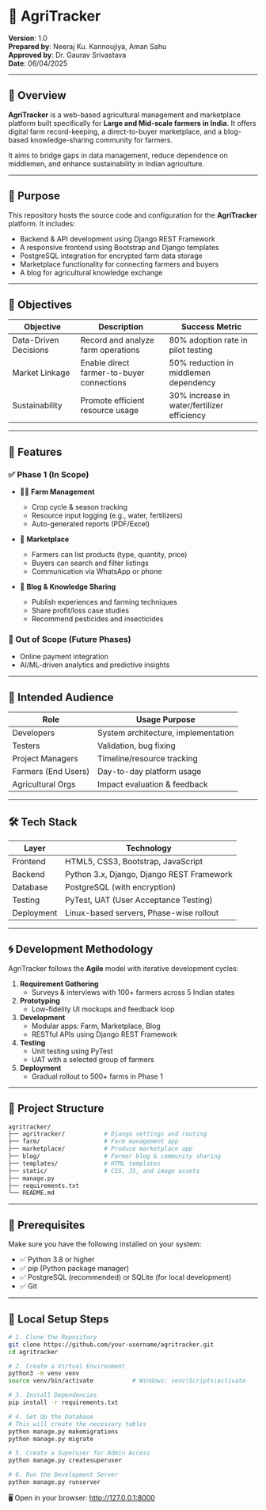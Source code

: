 # 🌾 AgriTracker

**Version**: 1.0  
**Prepared by**: Neeraj Ku. Kannoujiya, Aman Sahu  
**Approved by**: Dr. Gaurav Srivastava  
**Date**: 06/04/2025  

---

## 📌 Overview

**AgriTracker** is a web-based agricultural management and marketplace platform built specifically for **Large and Mid-scale farmers in India**. It offers digital farm record-keeping, a direct-to-buyer marketplace, and a blog-based knowledge-sharing community for farmers. 

It aims to bridge gaps in data management, reduce dependence on middlemen, and enhance sustainability in Indian agriculture.

---

## 🧠 Purpose

This repository hosts the source code and configuration for the **AgriTracker** platform. It includes:

- Backend & API development using Django REST Framework  
- A responsive frontend using Bootstrap and Django templates  
- PostgreSQL integration for encrypted farm data storage  
- Marketplace functionality for connecting farmers and buyers  
- A blog for agricultural knowledge exchange  

---

## 🎯 Objectives

| Objective             | Description                                     | Success Metric                        |
|-----------------------|-------------------------------------------------|---------------------------------------|
| Data-Driven Decisions | Record and analyze farm operations              | 80% adoption rate in pilot testing    |
| Market Linkage        | Enable direct farmer-to-buyer connections       | 50% reduction in middlemen dependency |
| Sustainability        | Promote efficient resource usage                | 30% increase in water/fertilizer efficiency |

---

## 🧩 Features

### ✅ Phase 1 (In Scope)
- 👨‍🌾 **Farm Management**
  - Crop cycle & season tracking
  - Resource input logging (e.g., water, fertilizers)
  - Auto-generated reports (PDF/Excel)

- 🛒 **Marketplace**
  - Farmers can list products (type, quantity, price)
  - Buyers can search and filter listings
  - Communication via WhatsApp or phone

- 📝 **Blog & Knowledge Sharing**
  - Publish experiences and farming techniques
  - Share profit/loss case studies
  - Recommend pesticides and insecticides

### 🚫 Out of Scope (Future Phases)
- Online payment integration  
- AI/ML-driven analytics and predictive insights  

---

## 👥 Intended Audience

| Role                 | Usage Purpose                     |
|----------------------|-----------------------------------|
| Developers           | System architecture, implementation |
| Testers              | Validation, bug fixing            |
| Project Managers     | Timeline/resource tracking        |
| Farmers (End Users)  | Day-to-day platform usage         |
| Agricultural Orgs    | Impact evaluation & feedback      |

---

## 🛠️ Tech Stack

| Layer      | Technology                                |
|------------|--------------------------------------------|
| Frontend   | HTML5, CSS3, Bootstrap, JavaScript         |
| Backend    | Python 3.x, Django, Django REST Framework  |
| Database   | PostgreSQL (with encryption)               |
| Testing    | PyTest, UAT (User Acceptance Testing)      |
| Deployment | Linux-based servers, Phase-wise rollout    |

---

## 🌀 Development Methodology

AgriTracker follows the **Agile** model with iterative development cycles:

1. **Requirement Gathering**  
   - Surveys & interviews with 100+ farmers across 5 Indian states  
2. **Prototyping**  
   - Low-fidelity UI mockups and feedback loop  
3. **Development**  
   - Modular apps: Farm, Marketplace, Blog  
   - RESTful APIs using Django REST Framework  
4. **Testing**  
   - Unit testing using PyTest  
   - UAT with a selected group of farmers  
5. **Deployment**  
   - Gradual rollout to 500+ farms in Phase 1

---


## 📁 Project Structure

```bash
agritracker/
├── agritracker/           # Django settings and routing
├── farm/                  # Farm management app
├── marketplace/           # Produce marketplace app
├── blog/                  # Farmer blog & community sharing
├── templates/             # HTML templates
├── static/                # CSS, JS, and image assets
├── manage.py
├── requirements.txt
└── README.md
```


---

## 🧰 Prerequisites

Make sure you have the following installed on your system:

- ✅ Python 3.8 or higher  
- ✅ pip (Python package manager)  
- ✅ PostgreSQL (recommended) or SQLite (for local development)  
- ✅ Git

---

## 🚀 Local Setup Steps

```bash
# 1. Clone the Repository
git clone https://github.com/your-username/agritracker.git
cd agritracker

# 2. Create a Virtual Environment
python3 -m venv venv
source venv/bin/activate           # Windows: venv\Scripts\activate

# 3. Install Dependencies
pip install -r requirements.txt

# 4. Set Up the Database
# This will create the necessary tables
python manage.py makemigrations
python manage.py migrate

# 5. Create a Superuser for Admin Access
python manage.py createsuperuser

# 6. Run the Development Server
python manage.py runserver

```

🖥️ Open in your browser: http://127.0.0.1:8000

